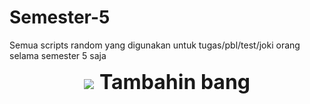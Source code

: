 # Semester-5
Semua scripts random yang digunakan untuk tugas/pbl/test/joki orang selama semester 5 saja

<p align="center"><img src="https://huggingface.co/R136a1/Madang/resolve/main/1120740360.png"/><font size="6"> <b>Tambahin bang</b> </font></p>